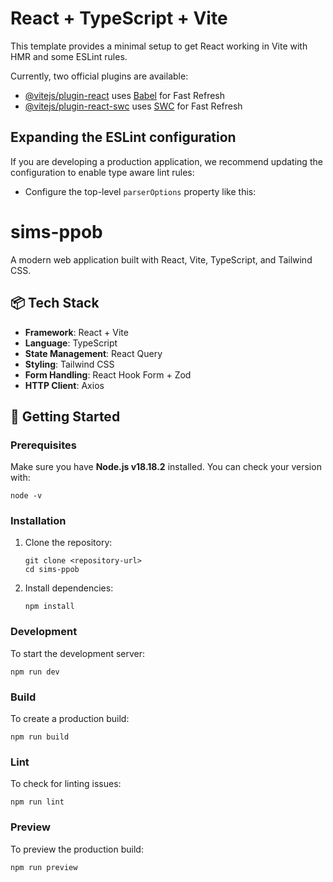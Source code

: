 # React + TypeScript + Vite

This template provides a minimal setup to get React working in Vite with HMR and some ESLint rules.

Currently, two official plugins are available:

- [@vitejs/plugin-react](https://github.com/vitejs/vite-plugin-react/blob/main/packages/plugin-react/README.md) uses [Babel](https://babeljs.io/) for Fast Refresh
- [@vitejs/plugin-react-swc](https://github.com/vitejs/vite-plugin-react-swc) uses [SWC](https://swc.rs/) for Fast Refresh

## Expanding the ESLint configuration

If you are developing a production application, we recommend updating the configuration to enable type aware lint rules:

- Configure the top-level `parserOptions` property like this:

# sims-ppob

A modern web application built with React, Vite, TypeScript, and Tailwind CSS.

## 📦 Tech Stack

- **Framework**: React + Vite
- **Language**: TypeScript
- **State Management**: React Query
- **Styling**: Tailwind CSS
- **Form Handling**: React Hook Form + Zod
- **HTTP Client**: Axios

## 🚀 Getting Started

### Prerequisites

Make sure you have **Node.js v18.18.2** installed. You can check your version with:

```
node -v
```

### Installation

1. Clone the repository:

   ```
   git clone <repository-url>
   cd sims-ppob
   ```

2. Install dependencies:

   ```
   npm install
   ```

### Development

To start the development server:

```
npm run dev
```

### Build

To create a production build:

```
npm run build
```

### Lint

To check for linting issues:

```
npm run lint
```

### Preview

To preview the production build:

```
npm run preview
```
